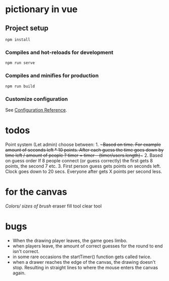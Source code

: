 # pictionary in vue

## Project setup
```
npm install
```

### Compiles and hot-reloads for development
```
npm run serve
```

### Compiles and minifies for production
```
npm run build
```

### Customize configuration
See [Configuration Reference](https://cli.vuejs.org/config/).

# todos
Point system
	(Let admin) choose between:
	1. ~~~Based on time.
		For example amount of seconds left * 10 points.
		After each guess the time goes down by time left / amount of people ?
			timer = timer - (timer/users.length)~~~
	2. Based on guess order
	If 8 people connect (or guess correctly) the first gets 8 points, the second 7 etc.
	3. First person guess gets points on seconds left. Clock goes down to 20 secs. Everyone after gets X points per second less.

# for the canvas
*Colors/*
*sizes of brush*
eraser
fill tool
clear tool

# bugs
* When the drawing player leaves, the game goes limbo.
* when players leave, the amount of correct guesses for the round to end isn't correct.
* in some rare occasions the startTimer() function gets called twice.
* when a drawer reaches the edge of the canvas, the drawing doesn't stop. Resulting in straight lines to where the mouse enters the canvas again.
